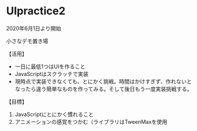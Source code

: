 # UIpractice2

<p>2020年6月1日より開始</p>
<p>小さなデモ置き場</p>

<div>
<p>【活用】</p>
<ul>
  <li>一日に最低1つはUIを作ること</li>
  <li>JavaScriptはスクラッチで実装</li>
  <li>現時点で実装できなくても、とにかく挑戦。時間はかけすぎず、作れないとなったら違う簡単なものを作ってみる。そして後日もう一度実装挑戦する。</li>
<ul> 
</div>

<div>
<p>【目標】</p>
<ol>
  <li>JavaScriptにとにかく慣れること</li>
  <li> アニメーションの感覚をつかむ（ライブラリはTweenMaxを使用</li>
<ol> 
</div>
